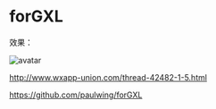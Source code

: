 # forGXL
效果：

![avatar](http://www.wxapp-union.com/data/attachment/forum/201902/20/165051zwwzoalzhhocwv7e.jpg)

http://www.wxapp-union.com/thread-42482-1-5.html


https://github.com/paulwing/forGXL
